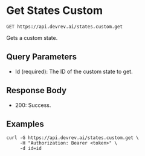 # Get States Custom

```http
GET https://api.devrev.ai/states.custom.get
```

Gets a custom state.



## Query Parameters

- Id (required): The ID of the custom state to get.

## Response Body

- 200: Success.

## Examples

```shell
curl -G https://api.devrev.ai/states.custom.get \
     -H "Authorization: Bearer <token>" \
     -d id=id
```